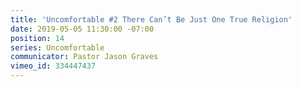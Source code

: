 ```yaml
---
title: 'Uncomfortable #2 There Can’t Be Just One True Religion'
date: 2019-05-05 11:30:00 -07:00
position: 14
series: Uncomfortable
communicator: Pastor Jason Graves
vimeo_id: 334447437
---
```


